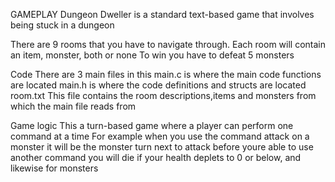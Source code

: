 GAMEPLAY
Dungeon Dweller is a standard text-based game that involves being stuck in a dungeon

There are 9 rooms that you have to navigate through. Each room will contain an item, monster, both or none
To win you have to defeat 5 monsters

Code
There are 3 main files in this
main.c is where the main code functions are located
main.h is where the code definitions and structs are located
room.txt This file contains the room descriptions,items and monsters from which the main file reads from

Game logic
This a turn-based game where a player can perform one command at a time
For example when you use the command attack on a monster it will be the monster turn next to attack before youre able to use another command
you will die if your health deplets to 0 or below, and likewise for monsters

